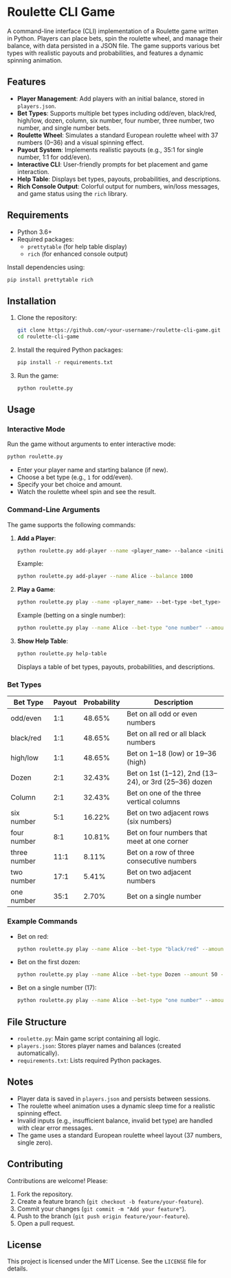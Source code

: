 # Roulette CLI Game

A command-line interface (CLI) implementation of a Roulette game written in Python. Players can place bets, spin the roulette wheel, and manage their balance, with data persisted in a JSON file. The game supports various bet types with realistic payouts and probabilities, and features a dynamic spinning animation.

## Features

- **Player Management**: Add players with an initial balance, stored in `players.json`.
- **Bet Types**: Supports multiple bet types including odd/even, black/red, high/low, dozen, column, six number, four number, three number, two number, and single number bets.
- **Roulette Wheel**: Simulates a standard European roulette wheel with 37 numbers (0–36) and a visual spinning effect.
- **Payout System**: Implements realistic payouts (e.g., 35:1 for single number, 1:1 for odd/even).
- **Interactive CLI**: User-friendly prompts for bet placement and game interaction.
- **Help Table**: Displays bet types, payouts, probabilities, and descriptions.
- **Rich Console Output**: Colorful output for numbers, win/loss messages, and game status using the `rich` library.

## Requirements

- Python 3.6+
- Required packages:
  - `prettytable` (for help table display)
  - `rich` (for enhanced console output)

Install dependencies using:
```bash
pip install prettytable rich
```

## Installation

1. Clone the repository:
   ```bash
   git clone https://github.com/<your-username>/roulette-cli-game.git
   cd roulette-cli-game
   ```

2. Install the required Python packages:
   ```bash
   pip install -r requirements.txt
   ```

3. Run the game:
   ```bash
   python roulette.py
   ```

## Usage

### Interactive Mode
Run the game without arguments to enter interactive mode:
```bash
python roulette.py
```
- Enter your player name and starting balance (if new).
- Choose a bet type (e.g., `1` for odd/even).
- Specify your bet choice and amount.
- Watch the roulette wheel spin and see the result.

### Command-Line Arguments
The game supports the following commands:

1. **Add a Player**:
   ```bash
   python roulette.py add-player --name <player_name> --balance <initial_balance>
   ```
   Example:
   ```bash
   python roulette.py add-player --name Alice --balance 1000
   ```

2. **Play a Game**:
   ```bash
   python roulette.py play --name <player_name> --bet-type <bet_type> --amount <amount> --choice <choice>
   ```
   Example (betting on a single number):
   ```bash
   python roulette.py play --name Alice --bet-type "one number" --amount 100 --choice 17
   ```

3. **Show Help Table**:
   ```bash
   python roulette.py help-table
   ```
   Displays a table of bet types, payouts, probabilities, and descriptions.

### Bet Types
| Bet Type       | Payout | Probability | Description                                      |
|----------------|--------|-------------|--------------------------------------------------|
| odd/even       | 1:1    | 48.65%      | Bet on all odd or even numbers                   |
| black/red      | 1:1    | 48.65%      | Bet on all red or all black numbers              |
| high/low       | 1:1    | 48.65%      | Bet on 1–18 (low) or 19–36 (high)                |
| Dozen          | 2:1    | 32.43%      | Bet on 1st (1–12), 2nd (13–24), or 3rd (25–36) dozen |
| Column         | 2:1    | 32.43%      | Bet on one of the three vertical columns         |
| six number     | 5:1    | 16.22%      | Bet on two adjacent rows (six numbers)           |
| four number    | 8:1    | 10.81%      | Bet on four numbers that meet at one corner      |
| three number   | 11:1   | 8.11%       | Bet on a row of three consecutive numbers        |
| two number     | 17:1   | 5.41%       | Bet on two adjacent numbers                      |
| one number     | 35:1   | 2.70%       | Bet on a single number                           |

### Example Commands
- Bet on red:
  ```bash
  python roulette.py play --name Alice --bet-type "black/red" --amount 50 --choice red
  ```
- Bet on the first dozen:
  ```bash
  python roulette.py play --name Alice --bet-type Dozen --amount 50 --choice 1
  ```
- Bet on a single number (17):
  ```bash
  python roulette.py play --name Alice --bet-type "one number" --amount 50 --choice 17
  ```

## File Structure
- `roulette.py`: Main game script containing all logic.
- `players.json`: Stores player names and balances (created automatically).
- `requirements.txt`: Lists required Python packages.

## Notes
- Player data is saved in `players.json` and persists between sessions.
- The roulette wheel animation uses a dynamic sleep time for a realistic spinning effect.
- Invalid inputs (e.g., insufficient balance, invalid bet type) are handled with clear error messages.
- The game uses a standard European roulette wheel layout (37 numbers, single zero).

## Contributing
Contributions are welcome! Please:
1. Fork the repository.
2. Create a feature branch (`git checkout -b feature/your-feature`).
3. Commit your changes (`git commit -m "Add your feature"`).
4. Push to the branch (`git push origin feature/your-feature`).
5. Open a pull request.

## License
This project is licensed under the MIT License. See the `LICENSE` file for details.
